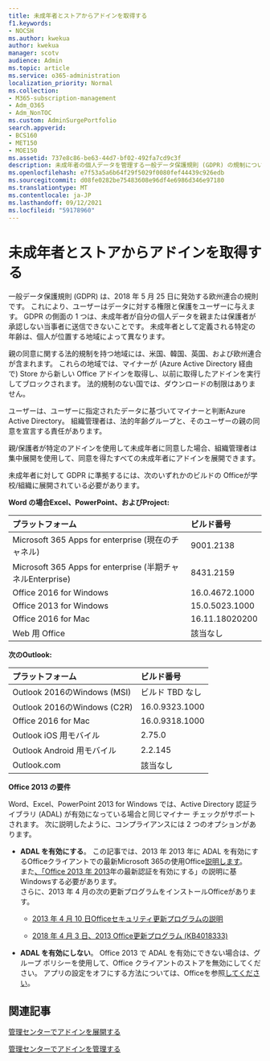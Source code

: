```yaml
---
title: 未成年者とストアからアドインを取得する
f1.keywords:
- NOCSH
ms.author: kwekua
author: kwekua
manager: scotv
audience: Admin
ms.topic: article
ms.service: o365-administration
localization_priority: Normal
ms.collection:
- M365-subscription-management
- Adm_O365
- Adm_NonTOC
ms.custom: AdminSurgePortfolio
search.appverid:
- BCS160
- MET150
- MOE150
ms.assetid: 737e8c86-be63-44d7-bf02-492fa7cd9c3f
description: 未成年者の個人データを管理する一般データ保護規則 (GDPR) の規制について学ぶ。
ms.openlocfilehash: e7f53a5a6b64f29f5029f0080fef44439c926edb
ms.sourcegitcommit: d08fe0282be75483608e96df4e6986d346e97180
ms.translationtype: MT
ms.contentlocale: ja-JP
ms.lasthandoff: 09/12/2021
ms.locfileid: "59178960"
---
```

# <a name="minors-and-acquiring-add-ins-from-the-store"></a>未成年者とストアからアドインを取得する

一般データ保護規則 (GDPR) は、2018 年 5 月 25 日に発効する欧州連合の規則です。 これにより、ユーザーはデータに対する権限と保護をユーザーに与えます。 GDPR の側面の 1 つは、未成年者が自分の個人データを親または保護者が承認しない当事者に送信できないことです。 未成年者として定義される特定の年齢は、個人が位置する地域によって異なります。
  
親の同意に関する法的規制を持つ地域には、米国、韓国、英国、および欧州連合が含まれます。 これらの地域では、マイナーが (Azure Active Directory 経由で) Store から新しい Office アドインを取得し、以前に取得したアドインを実行してブロックされます。 法的規制のない国では、ダウンロードの制限はありません。
  
ユーザーは、ユーザーに指定されたデータに基づいてマイナーと判断Azure Active Directory。 組織管理者は、法的年齢グループと、そのユーザーの親の同意を宣言する責任があります。
  
親/保護者が特定のアドインを使用して未成年者に同意した場合、組織管理者は集中展開を使用して、同意を得たすべての未成年者にアドインを展開できます。
  
未成年者に対して GDPR に準拠するには、次のいずれかのビルドの Officeが学校/組織に展開されている必要があります。
 
 **Word の場合Excel、PowerPoint、およびProject:** 

|**プラットフォーム** <br/> |**ビルド番号** <br/> |
|:-----|:-----|
|Microsoft 365 Apps for enterprise (現在のチャネル)  <br/> |9001.2138   <br/> |
|Microsoft 365 Apps for enterprise (半期チャネルEnterprise)  <br/> |8431.2159  <br/> |
|Office 2016 for Windows  <br/> |16.0.4672.1000  <br/> |
|Office 2013 for Windows  <br/> |15.0.5023.1000  <br/> |
|Office 2016 for Mac  <br/> |16.11.18020200  <br/> |
|Web 用 Office  <br/> |該当なし  <br/> |
   
 **次のOutlook:** 
  
|**プラットフォーム** <br/> |**ビルド番号** <br/> |
|:-----|:-----|
|Outlook 2016のWindows (MSI)  <br/> |ビルド TBD なし  <br/> |
|Outlook 2016のWindows (C2R)  <br/> |16.0.9323.1000  <br/> |
|Office 2016 for Mac  <br/> |16.0.9318.1000  <br/> |
|Outlook iOS 用モバイル  <br/> |2.75.0  <br/> |
|Outlook Android 用モバイル  <br/> |2.2.145  <br/> |
|Outlook.com  <br/> |該当なし  <br/> |

 **Office 2013 の要件**
  
Word、Excel、PowerPoint 2013 for Windows では、Active Directory 認証ライブラリ (ADAL) が有効になっている場合と同じマイナー チェックがサポートされます。 次に説明したように、コンプライアンスには 2 つのオプションがあります。
  
- **ADAL を有効にする**。 この記事では、2013 年 2013 年に ADAL を有効にするOfficeクライアントでの最新Microsoft 365の使用Office[説明します](../../enterprise/modern-auth-for-office-2013-and-2016.md)。<br/>また[、「Office 2013 年 2013](../security-and-compliance/enable-modern-authentication.md)年の最新認証を有効にする」の説明に基Windowsする必要があります。<br/>さらに、2013 年 4 月の次の更新プログラムをインストールOfficeがあります。
    
  - [2013 年 4 月 10 日Officeセキュリティ更新プログラムの説明](https://support.microsoft.com/help/4018330/description-of-the-security-update-for-office-2013-april-10-2018)
    
  - [2018 年 4 月 3 日、2013 Office更新プログラム (KB4018333)](https://support.microsoft.com/help/4018333/april-3-2018-update-for-office-2013-kb4018333)
    
- **ADAL を有効にしない**。 Office 2013 で ADAL を有効にできない場合は、グループ ポリシーを使用して、Office クライアントのストアを無効にしてください。 アプリの設定をオフにする方法については、Officeを参照[してください](/previous-versions/office/office-2013-resource-kit/cc178992(v=office.15))。

## <a name="related-articles"></a>関連記事

[管理センターでアドインを展開する](./manage-deployment-of-add-ins.md)

[管理センターでアドインを管理する](./manage-addins-in-the-admin-center.md)
